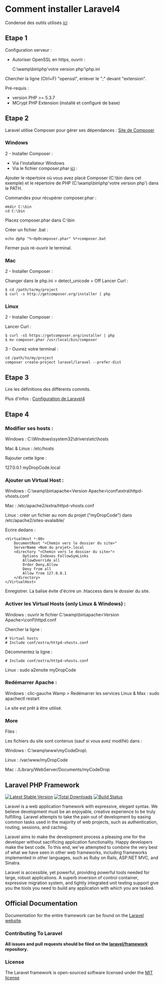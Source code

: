Comment installer Laravel4
==========================

Condensé des outils utilisés [ici](https://github.com/Sryther/myDropCode/blob/master/usedTools.md)

Etape 1
-------

Configuration serveur :

* Autoriser OpenSSL en https, ouvrir :

	C:\wamp\bin\php\'votre version php'\php.ini

Chercher la ligne (Ctrl+F) "openssl", enlever le ";" devant "extension".

Pré-requis :

* version PHP >= 5.3.7
* MCrypt PHP Extension (installé et configuré de base)

Etape 2
-------

Laravel utilise Composer pour gérer ses dépendances : [Site de Composer](http://getcomposer.org/)

### Windows

2 - Installer Composer :

* Via l'installateur Windows
* Via le fichier composer.phar [ici](http://getcomposer.org/) :

Ajouter le répertoire où vous avez placé Composer (C:\bin dans cet exemple) et le répertoire de PHP (C:\wamp\bin\php\'votre version php') dans le PATH.

Commandes pour récupérer composer.phar :

	mkdir C:\bin
	cd C:\bin

Placez composer.phar dans C:\bin

Créer un fichier .bat :

	echo @php "%~dp0composer.phar" %*>composer.bat

Fermer puis ré-ouvrir le terminal.

### Mac

2 - Installer Composer :

Changer dans le php.ini > detect_unicode = Off
Lancer Curl :

	$ cd /path/to/my/project
	$ curl -s http://getcomposer.org/installer | php

### Linux

2 - Installer Composer :

Lancer Curl :

	$ curl -sS https://getcomposer.org/installer | php
	$ mv composer.phar /usr/local/bin/composer

3 - Ouvrez votre terminal :
	
	cd /path/to/my/project
	composer create-project laravel/laravel --prefer-dist

Etape 3
-------

Lire les définitions des différents commits.

Plus d'infos : [Configuration de Laravel4](http://four.laravel.com/#configuration)

Etape 4
-------
 
### Modifier ses hosts :

Windows : C:\Windows\system32\drivers\etc\hosts

Mac & Linux : /etc/hosts
 
Rajouter cette ligne :

127.0.0.1       myDropCode.local
 
### Ajouter un Virtual Host :

Windows : C:\wamp\bin\apache\<Version Apache>\conf\extra\httpd-vhosts.conf

Mac : /etc/apache2/extra/httpd-vhosts.conf

Linux : créer un fichier au nom du projet ("myDropCode") dans /etc/apache2/sites-avalaible/
 
Ecrire dedans :
 
	<VirtualHost *:80>
	    DocumentRoot "<Chemin vers le dossier du site>"
	    ServerName <Nom du projet>.local
	    <directory "<Chemin vers le dossier du site>">
	        Options Indexes FollowSymLinks
	        AllowOverride all
	        Order Deny,Allow
	        Deny from all
	        Allow from 127.0.0.1
	    </directory>
	</VirtualHost>
 
Enregistrer.
La balise <Directory> évite d'écrire un .htaccess dans le dossier du site.
 
### Activer les Virtual Hosts (only Linux & Windows) :

Windows : ouvrir le fichier C:\wamp\bin\apache\<Version Apache>\conf\httpd.conf

Chercher la ligne :
 
	# Virtual hosts
	# Include conf/extra/httpd-vhosts.conf
 
Décommentez la ligne :

	# Include conf/extra/httpd-vhosts.conf
 
Linux : sudo a2ensite myDropCode
 
### Redémarrer Apache :

Windows : clic-gauche Wamp > Redémarrer les services
Linux & Max : sudo apachectl restart
 
Le site est prêt à être utilisé.
 
### More
 
Files :
 
Les fichiers du site sont contenus (sauf si vous avez modifié) dans :

Windows : C:\wamp\www\myCodeDrop\

Linux : /var/www/myDropCode

Mac : /Library/WebServer/Documents/myCodeDrop


## Laravel PHP Framework

[![Latest Stable Version](https://poser.pugx.org/laravel/framework/version.png)](https://packagist.org/packages/laravel/framework) [![Total Downloads](https://poser.pugx.org/laravel/framework/d/total.png)](https://packagist.org/packages/laravel/framework) [![Build Status](https://travis-ci.org/laravel/framework.png)](https://travis-ci.org/laravel/framework)

Laravel is a web application framework with expressive, elegant syntax. We believe development must be an enjoyable, creative experience to be truly fulfilling. Laravel attempts to take the pain out of development by easing common tasks used in the majority of web projects, such as authentication, routing, sessions, and caching.

Laravel aims to make the development process a pleasing one for the developer without sacrificing application functionality. Happy developers make the best code. To this end, we've attempted to combine the very best of what we have seen in other web frameworks, including frameworks implemented in other languages, such as Ruby on Rails, ASP.NET MVC, and Sinatra.

Laravel is accessible, yet powerful, providing powerful tools needed for large, robust applications. A superb inversion of control container, expressive migration system, and tightly integrated unit testing support give you the tools you need to build any application with which you are tasked.

## Official Documentation

Documentation for the entire framework can be found on the [Laravel website](http://laravel.com/docs).

### Contributing To Laravel

**All issues and pull requests should be filed on the [laravel/framework](http://github.com/laravel/framework) repository.**

### License

The Laravel framework is open-sourced software licensed under the [MIT license](http://opensource.org/licenses/MIT)
